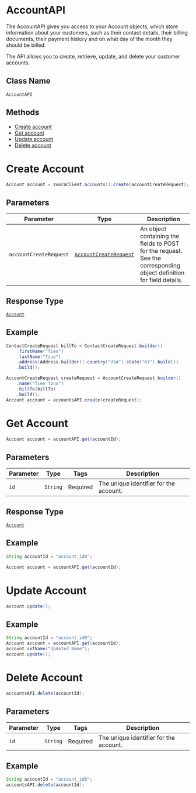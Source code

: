 # AccountAPI

The AccountAPI gives you access to your Account objects, which store information about your customers, such as their contact details, their billing documents, their payment history and on what day of the month they should be billed.

The API allows you to create, retrieve, update, and delete your customer accounts. 

## Class Name

`AccountAPI`

## Methods

* [Create account](/doc/account-api.md#create-account)
* [Get account](/doc/account-api.md#get-account)
* [Update account](/doc/account-api.md#update-account)
* [Delete account](/doc/account-api.md#delete-account)


# Create Account

```java
Account account = zuoraClient.accounts().create(accountCreateRequest);
```

## Parameters

| Parameter | Type | Description |
|  --- | --- | --- |
| `accountCreateRequest` | [`AccountCreateRequest`](/doc/models/account-create-request.md) | An object containing the fields to POST for the request.<br>See the corresponding object definition for field details. |

## Response Type

[`Account`](/doc/models/account.md)

## Example

```java
ContactCreateRequest billTo = ContactCreateRequest.builder()
    .firstName("Tien")
    .lastName("Tzuo")
    .address(Address.builder().country("USA").state("KY").build())
    .build();

AccountCreateRequest createRequest = AccountCreateRequest.builder()
    .name("Tien Tzuo")
    .billTo(billTo)
    .build();
Account account = accountsAPI.create(createRequest);
```

# Get Account

```java
Account account = accountAPI.get(accountId);
```

## Parameters

| Parameter | Type | Tags | Description |
|  --- | --- | --- | --- |
| `id` | `String` | Required | The unique identifier for the account. |


## Response Type

[`Account`](/doc/models/account.md)


## Example 

```java
String accountId = "account_id8";

Account account = accountAPI.get(accountId);
```


# Update Account

```java
account.update();
```

[comment]: <> (## Parameters)

[comment]: <> (| Parameter | Type | Tags | Description |)

[comment]: <> (|  --- | --- | --- | --- |)

[comment]: <> (| `account` | `Account` | Required | The hydrated `Account` object you wish to update. |)


## Example 

```java
String accountId = "account_id8";
Account account = accountAPI.get(accountId);
account.setName("Updated Name");
account.update();
```


# Delete Account

```java
accountsAPI.delete(accountId);
```

## Parameters

| Parameter | Type | Tags | Description |
|  --- | --- | --- | --- |
| `id` | `String` | Required | The unique identifier for the account. |


## Example

```java
String accountId = "account_id8";
accountsAPI.delete(accountId);
```




